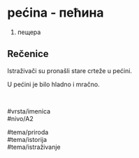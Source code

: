 # pećina - пећина

1. пещера

## Rečenice

Istraživači su pronašli stare crteže u pećini.

U pećini je bilo hladno i mračno.

<br>

#vrsta/imenica  
#nivo/A2  

#tema/priroda  
#tema/istorija  
#tema/istraživanje  
